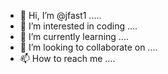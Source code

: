 - 👋 Hi, I’m @jfast1 .....
- 👀 I’m interested in coding ....
- 🌱 I’m currently learning ....
- 💞️ I’m looking to collaborate on ....
- 📫 How to reach me ....

<!---
jfast1/jfast1 is a ✨ special ✨ repository because its `README.md` (this file) appears on your GitHub profile.
You can click the Preview link to take a look at your changes.
--->
